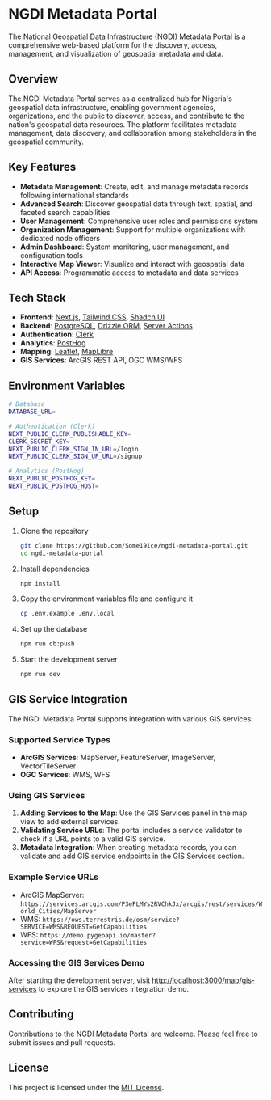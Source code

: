 # NGDI Metadata Portal

The National Geospatial Data Infrastructure (NGDI) Metadata Portal is a comprehensive web-based platform for the discovery, access, management, and visualization of geospatial metadata and data.

## Overview

The NGDI Metadata Portal serves as a centralized hub for Nigeria's geospatial data infrastructure, enabling government agencies, organizations, and the public to discover, access, and contribute to the nation's geospatial data resources. The platform facilitates metadata management, data discovery, and collaboration among stakeholders in the geospatial community.

## Key Features

- **Metadata Management**: Create, edit, and manage metadata records following international standards
- **Advanced Search**: Discover geospatial data through text, spatial, and faceted search capabilities
- **User Management**: Comprehensive user roles and permissions system
- **Organization Management**: Support for multiple organizations with dedicated node officers
- **Admin Dashboard**: System monitoring, user management, and configuration tools
- **Interactive Map Viewer**: Visualize and interact with geospatial data
- **API Access**: Programmatic access to metadata and data services

## Tech Stack

- **Frontend**: [Next.js](https://nextjs.org/docs), [Tailwind CSS](https://tailwindcss.com/docs/guides/nextjs), [Shadcn UI](https://ui.shadcn.com/docs/installation)
- **Backend**: [PostgreSQL](https://www.postgresql.org/about/), [Drizzle ORM](https://orm.drizzle.team/docs/get-started-postgresql), [Server Actions](https://nextjs.org/docs/app/building-your-application/data-fetching/server-actions-and-mutations)
- **Authentication**: [Clerk](https://clerk.com/)
- **Analytics**: [PostHog](https://posthog.com/)
- **Mapping**: [Leaflet](https://leafletjs.com/), [MapLibre](https://maplibre.org/)
- **GIS Services**: ArcGIS REST API, OGC WMS/WFS

## Environment Variables

```bash
# Database
DATABASE_URL=

# Authentication (Clerk)
NEXT_PUBLIC_CLERK_PUBLISHABLE_KEY=
CLERK_SECRET_KEY=
NEXT_PUBLIC_CLERK_SIGN_IN_URL=/login
NEXT_PUBLIC_CLERK_SIGN_UP_URL=/signup

# Analytics (PostHog)
NEXT_PUBLIC_POSTHOG_KEY=
NEXT_PUBLIC_POSTHOG_HOST=
```

## Setup

1. Clone the repository

   ```bash
   git clone https://github.com/Some19ice/ngdi-metadata-portal.git
   cd ngdi-metadata-portal
   ```

2. Install dependencies

   ```bash
   npm install
   ```

3. Copy the environment variables file and configure it

   ```bash
   cp .env.example .env.local
   ```

4. Set up the database

   ```bash
   npm run db:push
   ```

5. Start the development server

   ```bash
   npm run dev
   ```

## GIS Service Integration

The NGDI Metadata Portal supports integration with various GIS services:

### Supported Service Types

- **ArcGIS Services**: MapServer, FeatureServer, ImageServer, VectorTileServer
- **OGC Services**: WMS, WFS

### Using GIS Services

1. **Adding Services to the Map**: Use the GIS Services panel in the map view to add external services.
2. **Validating Service URLs**: The portal includes a service validator to check if a URL points to a valid GIS service.
3. **Metadata Integration**: When creating metadata records, you can validate and add GIS service endpoints in the GIS Services section.

### Example Service URLs

- ArcGIS MapServer: `https://services.arcgis.com/P3ePLMYs2RVChkJx/arcgis/rest/services/World_Cities/MapServer`
- WMS: `https://ows.terrestris.de/osm/service?SERVICE=WMS&REQUEST=GetCapabilities`
- WFS: `https://demo.pygeoapi.io/master?service=WFS&request=GetCapabilities`

### Accessing the GIS Services Demo

After starting the development server, visit [http://localhost:3000/map/gis-services](http://localhost:3000/map/gis-services) to explore the GIS services integration demo.

## Contributing

Contributions to the NGDI Metadata Portal are welcome. Please feel free to submit issues and pull requests.

## License

This project is licensed under the [MIT License](LICENSE).
